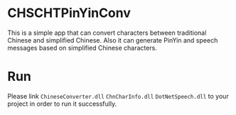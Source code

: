 # CHSCHTPinYinConv
This is a simple app that can convert characters between traditional Chinese and simplified Chinese. Also it can generate PinYin and speech messages based on simplified Chinese characters.

# Run

Please link `ChineseConverter.dll` `ChnCharInfo.dll` `DotNetSpeech.dll` to your project in order to run it successfully.
